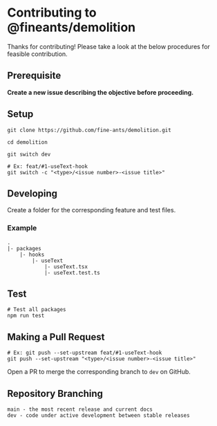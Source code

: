# Contributing to @fineants/demolition

Thanks for contributing!
Please take a look at the below procedures for feasible contribution.

## Prerequisite

**Create a new issue describing the objective before proceeding.**

## Setup

```
git clone https://github.com/fine-ants/demolition.git

cd demolition

git switch dev

# Ex: feat/#1-useText-hook
git switch -c "<type>/<issue number>-<issue title>"
```

## Developing

Create a folder for the corresponding feature and test files.

### Example

```
.
|- packages
    |- hooks
        |- useText
            |- useText.tsx
            |- useText.test.ts
```

## Test

```
# Test all packages
npm run test
```

## Making a Pull Request

```
# Ex: git push --set-upstream feat/#1-useText-hook
git push --set-upstream "<type>/<issue number>-<issue title>"
```

Open a PR to merge the corresponding branch to `dev` on GitHub.

## Repository Branching

```
main - the most recent release and current docs
dev - code under active development between stable releases
```
